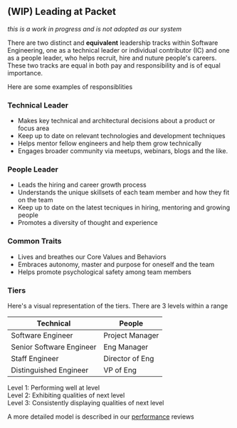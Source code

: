 ## (WIP) Leading at Packet
_this is a work in progress and is not adopted as our system_

There are two distinct and __equivalent__ leadership tracks within Software Engineering, one as a technical leader or individual contributor (IC) and one as a people leader, who helps recruit, hire and nuture people's careers.  These two tracks are equal in both pay and responsibility and is of equal importance.

Here are some examples of responsiblities

### Technical Leader

* Makes key technical and architectural decisions about a product or focus area
* Keep up to date on relevant technologies and development techniques
* Helps mentor fellow engineers and help them grow technically
* Engages broader community via meetups, webinars, blogs and the like.

### People Leader

* Leads the hiring and career growth process
* Understands the unique skillsets of each team member and how they fit on the team
* Keep up to date on the latest tecniques in hiring, mentoring and growing people
* Promotes a diversity of thought and experience

### Common Traits

* Lives and breathes our Core Values and Behaviors
* Embraces autonomy, master and purpose for oneself and the team
* Helps promote psychological safety among team members

### Tiers

Here's a visual representation of the tiers.  There are 3 levels within a range

Technical | People
--------- | ------
Software Engineer | Project Manager
Senior Software Engineer | Eng Manager
Staff Engineer | Director of Eng
Distinguished Engineer | VP of Eng

Level 1: Performing well at level    
Level 2: Exhibiting qualities of next level   
Level 3: Consistently displaying qualities of next level   

A more detailed model is described in our [performance](perf.md) reviews